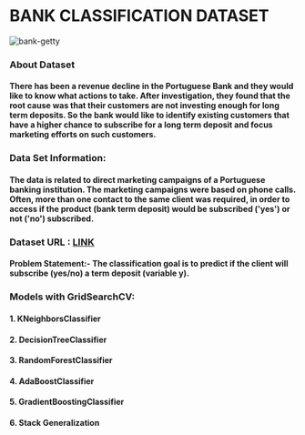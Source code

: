 # BANK CLASSIFICATION DATASET

![bank-getty](https://user-images.githubusercontent.com/85668824/132997488-0ee5cf74-750a-4a9e-9a09-d4de38e93dfc.jpg)

### About Dataset

#### There has been a revenue decline in the Portuguese Bank and they would like to know what actions to take. After investigation, they found that the root cause was that their customers are not investing enough for long term deposits. So the bank would like to identify existing customers that have a higher chance to subscribe for a long term deposit and focus marketing efforts on such customers.

### Data Set Information:

#### The data is related to direct marketing campaigns of a Portuguese banking institution. The marketing campaigns were based on phone calls. Often, more than one contact to the same client was required, in order to access if the product (bank term deposit) would be subscribed ('yes') or not ('no') subscribed.


### Dataset URL : <a href="https://www.kaggle.com/rashmiranu/banking-dataset-classification?select=new_train.csv">LINK</a>


#### Problem Statement:- The classification goal is to predict if the client will subscribe (yes/no) a term deposit (variable y).

### Models with GridSearchCV:

####  1. KNeighborsClassifier
#### 2. DecisionTreeClassifier
#### 3. RandomForestClassifier
#### 4. AdaBoostClassifier
#### 5. GradientBoostingClassifier
#### 6. Stack Generalization




















